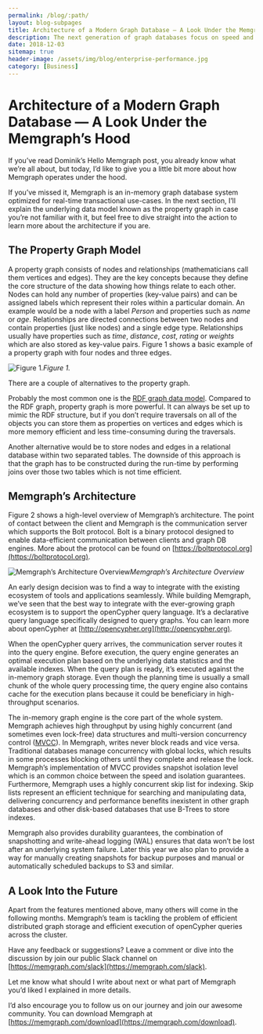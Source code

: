 ```yaml
---
permalink: /blog/:path/
layout: blog-subpages
title: Architecture of a Modern Graph Database — A Look Under the Memgraph’s Hood
description: The next generation of graph databases focus on speed and scalability
date: 2018-12-03
sitemap: true
header-image: /assets/img/blog/enterprise-performance.jpg
category: [Business]
---
```



# Architecture of a Modern Graph Database — A Look Under the Memgraph’s Hood

If you’ve read Dominik’s Hello Memgraph post, you already know what we’re all about, but today, I’d like to give you a little bit more about how Memgraph operates under the hood.

If you’ve missed it, Memgraph is an in-memory graph database system optimized for real-time transactional use-cases. In the next section, I’ll explain the underlying data model known as the property graph in case you’re not familiar with it, but feel free to dive straight into the action to learn more about the architecture if you are.

## The Property Graph Model

A property graph consists of nodes and relationships (mathematicians call them vertices and edges). They are the key concepts because they define the core structure of the data showing how things relate to each other. Nodes can hold any number of properties (key-value pairs) and can be assigned labels which represent their roles within a particular domain. An example would be a node with a label *Person* and properties such as *name* or *age*. Relationships are directed connections between two nodes and contain properties (just like nodes) and a single edge type. Relationships usually have properties such as *time*, *distance*, *cost*, *rating* or *weights* which are also stored as key-value pairs. Figure 1 shows a basic example of a property graph with four nodes and three edges.

![Figure 1.](https://cdn-images-1.medium.com/max/2208/1*KakNPYHxh2TXoGuuFvqeog.png)*Figure 1.*

There are a couple of alternatives to the property graph.

Probably the most common one is the [RDF graph data model](https://en.wikipedia.org/wiki/Resource_Description_Framework). Compared to the RDF graph, property graph is more powerful. It can always be set up to mimic the RDF structure, but if you don’t require traversals on all of the objects you can store them as properties on vertices and edges which is more memory efficient and less time-consuming during the traversals.

Another alternative would be to store nodes and edges in a relational database within two separated tables. The downside of this approach is that the graph has to be constructed during the run-time by performing joins over those two tables which is not time efficient.

## Memgraph’s Architecture

Figure 2 shows a high-level overview of Memgraph’s architecture. The point of contact between the client and Memgraph is the communication server which supports the Bolt protocol. Bolt is a binary protocol designed to enable data-efficient communication between clients and graph DB engines. More about the protocol can be found on [https://boltprotocol.org](https://boltprotocol.org).

![Memgraph’s Architecture Overview](https://cdn-images-1.medium.com/max/2000/1*28aTfiofV5ZqrYQixvKD0A.png)*Memgraph’s Architecture Overview*

An early design decision was to find a way to integrate with the existing ecosystem of tools and applications seamlessly. While building Memgraph, we’ve seen that the best way to integrate with the ever-growing graph ecosystem is to support the openCypher query language. It’s a declarative query language specifically designed to query graphs. You can learn more about openCypher at [http://opencypher.org](http://opencypher.org).

When the openCypher query arrives, the communication server routes it into the query engine. Before execution, the query engine generates an optimal execution plan based on the underlying data statistics and the available indexes. When the query plan is ready, it’s executed against the in-memory graph storage. Even though the planning time is usually a small chunk of the whole query processing time, the query engine also contains cache for the execution plans because it could be beneficiary in high-throughput scenarios.

The in-memory graph engine is the core part of the whole system. Memgraph achieves high throughput by using highly concurrent (and sometimes even lock-free) data structures and multi-version concurrency control ([MVCC](https://en.wikipedia.org/wiki/Multiversion_concurrency_control)). In Memgraph, writes never block reads and vice versa. Traditional databases manage concurrency with global locks, which results in some processes blocking others until they complete and release the lock. Memgraph’s implementation of MVCC provides snapshot isolation level which is an common choice between the speed and isolation guarantees. Furthermore, Memgraph uses a highly concurrent skip list for indexing. Skip lists represent an efficient technique for searching and manipulating data, delivering concurrency and performance benefits inexistent in other graph databases and other disk-based databases that use B-Trees to store indexes.

Memgraph also provides durability guarantees, the combination of snapshotting and write-ahead logging (WAL) ensures that data won’t be lost after an underlying system failure. Later this year we also plan to provide a way for manually creating snapshots for backup purposes and manual or automatically scheduled backups to S3 and similar.

## A Look Into the Future

Apart from the features mentioned above, many others will come in the following months. Memgraph’s team is tackling the problem of efficient distributed graph storage and efficient execution of openCypher queries across the cluster.

Have any feedback or suggestions? Leave a comment or dive into the discussion by join our public Slack channel on [https://memgraph.com/slack](https://memgraph.com/slack).

Let me know what should I write about next or what part of Memgraph you’d liked I explained in more details.

I’d also encourage you to follow us on our journey and join our awesome community. You can download Memgraph at [https://memgraph.com/download](https://memgraph.com/download).
